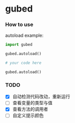 # gubed

### How to use

autoload example:

```python
import gubed

gubed.autoload()

# your code here

gubed.autoload()
```

### TODO

- [x] 自动检测代码改动，重新运行
- [ ] 查看变量的类型与值
- [x] 查看方法的调用者
- [ ] 自定义提示颜色
